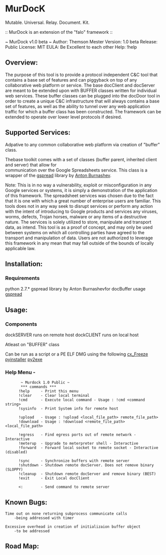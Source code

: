 MurDocK
=======

Mutable. Universal. Relay. Document. Kit.

:: MurDock is an extension of the "falo" framework ::
 
~ MurDock v1.0 beta ~
Author:   Themson Mester
Version:  1.0 beta
Release:  Public
License:  MIT
EULA:  Be Excellent to each other
Help:  !help
 	

## Overview:

The purpose of this tool is to provide a protocol independent C&C tool that contains a base set of features and
can piggyback on top of any collaborative web platform or service. The base docClient and docServer are meant to
be extended upon with BUFFER classes written for individual web services. These buffer classes can be plugged
into the docDoor tool in order to create a unique C&C infrastructure that will always contains a base set of features,
as well as the ability to tunnel over any web application traffic for which a buffer class has been constructed. 
The framework can be extended to operate over lower level protocols if desired.
	

 
## Supported Services:

Adpative to any common collaborative web platform via creation of "buffer" class.

Thebase toolkit comes with a set of classes (buffer parent, inherited client and server) that allow for        
communication over the Google Spreadsheets service. 
This class is a wrapper of the [gspread](https://github.com/burnash/gspread) library by [Anton Burnashev](https://github.com/burnash).

	
Note: This is in no way a vulnerability, exploit or misconfiguration in any Google services or systems, it is
simply a demonstration of the application of this framework. The spreadsheet services was chosen due
to the fact that it is one with which a great number of enterprise users are familiar. This tools does
not in any way seek to disrupt services or perform any action with the intent of introducing to Google products
and services any viruses, worms, defects, Trojan horses, malware or any items of a destructive nature. The 
services is solely utilized to store, manipulate and transport data, as intend. This tool is as a proof of
concept, and may only be used between systems on which all controlling parties have agreed to the transport
and manipulation of data. Users are not authorized to leverage this framework in any mean that may fall outside
of the bounds of locally applicable law.


 
## Installation:
### Requirements
python 2.7.*
gspread library by Anton Burnashevfor docBuffer usage [gspread](https://github.com/burnash/gspread)

 
## Usage:
 
### Components
dockSERVER runs on remote host
dockCLIENT runs on local host

Atleast on "BUFFER" class

Can be run as a script or a PE ELF DMG using the following
[cx_Freeze](http://cx-freeze.sourceforge.net/index.html)
[pyinstaller](http://www.pyinstaller.org/)
[py2exe](http://www.py2exe.org/)

         	
### Help Menu -
           ~ Murdock 1.0 Public ~
           *** commands ***
          !help     - Print this menu
          !clear    - Clear local terminal              
          !cmd      - Execute local command - Usage : !cmd <command string>
          !sysinfo  - Print System info for remote host
          
          !upload   - Usage : !upload <local_file_path> remote_file_path>
          !download - Usage : !download <remote_file_path> <local_file_path>
          
          !egress   - Find egress ports out of remote network - Interactive
          !meterup  - Upgrade to meterpreter shell - Interactive
          !forward  - Forward local socket to remote socket - Interactive (disabled)
          
          !sync     - Synchronize buffers with remote server  
          !shutdown - Shutdown remote docServer. Does not remove binary (SLOPPY)
          !cleanup  - Shutdown remote docServer and remove binary (BEST)
          !exit     - Exit Local docClient   
          
          <:        - Send command to remote server
 
 
 
## Known Bugs:
    
    Time out on none returning subprocess communicate calls 
        -being addressed with timer
	
    Excessive overhead in creation of initializaion buffer object 
        -to be addressed
 
 
## Road Map:

